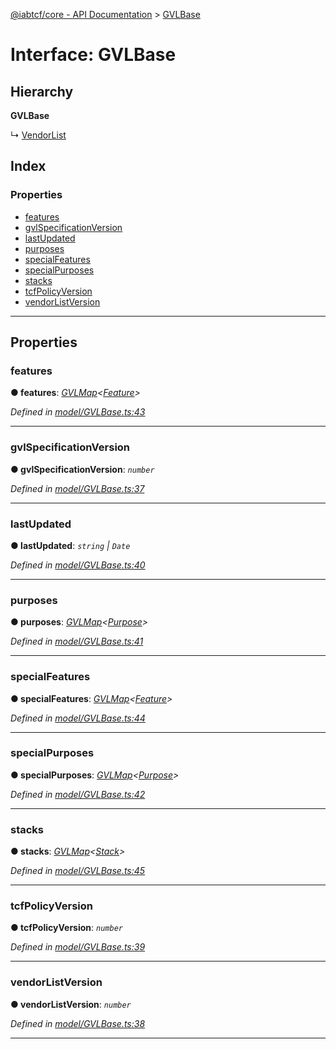 [@iabtcf/core - API Documentation](../README.md) > [GVLBase](../interfaces/gvlbase.md)

# Interface: GVLBase

## Hierarchy

**GVLBase**

↳  [VendorList](vendorlist.md)

## Index

### Properties

* [features](gvlbase.md#features)
* [gvlSpecificationVersion](gvlbase.md#gvlspecificationversion)
* [lastUpdated](gvlbase.md#lastupdated)
* [purposes](gvlbase.md#purposes)
* [specialFeatures](gvlbase.md#specialfeatures)
* [specialPurposes](gvlbase.md#specialpurposes)
* [stacks](gvlbase.md#stacks)
* [tcfPolicyVersion](gvlbase.md#tcfpolicyversion)
* [vendorListVersion](gvlbase.md#vendorlistversion)

---

## Properties

<a id="features"></a>

###  features

**● features**: *[GVLMap](gvlmap.md)<[Feature](feature.md)>*

*Defined in [model/GVLBase.ts:43](https://github.com/chrispaterson/iabtcf-es/blob/3c9246f/modules/core/src/model/GVLBase.ts#L43)*

___
<a id="gvlspecificationversion"></a>

###  gvlSpecificationVersion

**● gvlSpecificationVersion**: *`number`*

*Defined in [model/GVLBase.ts:37](https://github.com/chrispaterson/iabtcf-es/blob/3c9246f/modules/core/src/model/GVLBase.ts#L37)*

___
<a id="lastupdated"></a>

###  lastUpdated

**● lastUpdated**: *`string` \| `Date`*

*Defined in [model/GVLBase.ts:40](https://github.com/chrispaterson/iabtcf-es/blob/3c9246f/modules/core/src/model/GVLBase.ts#L40)*

___
<a id="purposes"></a>

###  purposes

**● purposes**: *[GVLMap](gvlmap.md)<[Purpose](purpose.md)>*

*Defined in [model/GVLBase.ts:41](https://github.com/chrispaterson/iabtcf-es/blob/3c9246f/modules/core/src/model/GVLBase.ts#L41)*

___
<a id="specialfeatures"></a>

###  specialFeatures

**● specialFeatures**: *[GVLMap](gvlmap.md)<[Feature](feature.md)>*

*Defined in [model/GVLBase.ts:44](https://github.com/chrispaterson/iabtcf-es/blob/3c9246f/modules/core/src/model/GVLBase.ts#L44)*

___
<a id="specialpurposes"></a>

###  specialPurposes

**● specialPurposes**: *[GVLMap](gvlmap.md)<[Purpose](purpose.md)>*

*Defined in [model/GVLBase.ts:42](https://github.com/chrispaterson/iabtcf-es/blob/3c9246f/modules/core/src/model/GVLBase.ts#L42)*

___
<a id="stacks"></a>

###  stacks

**● stacks**: *[GVLMap](gvlmap.md)<[Stack](stack.md)>*

*Defined in [model/GVLBase.ts:45](https://github.com/chrispaterson/iabtcf-es/blob/3c9246f/modules/core/src/model/GVLBase.ts#L45)*

___
<a id="tcfpolicyversion"></a>

###  tcfPolicyVersion

**● tcfPolicyVersion**: *`number`*

*Defined in [model/GVLBase.ts:39](https://github.com/chrispaterson/iabtcf-es/blob/3c9246f/modules/core/src/model/GVLBase.ts#L39)*

___
<a id="vendorlistversion"></a>

###  vendorListVersion

**● vendorListVersion**: *`number`*

*Defined in [model/GVLBase.ts:38](https://github.com/chrispaterson/iabtcf-es/blob/3c9246f/modules/core/src/model/GVLBase.ts#L38)*

___

